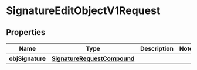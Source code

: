 

# SignatureEditObjectV1Request

## Properties

Name | Type | Description | Notes
------------ | ------------- | ------------- | -------------
**objSignature** | [**SignatureRequestCompound**](SignatureRequestCompound.md) |  | 




